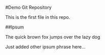 #Demo Git Repository

This is the first file in this repo.

##Ipsum

The quick brown fox jumps over the lazy dog

Just added other ipsum phrase here...
